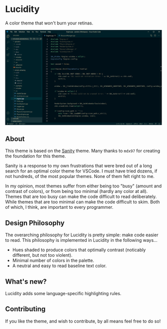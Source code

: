 # Lucidity

A color theme that won't burn your retinas.

![Example](example.png)

## About

This theme is based on the [Sanity](https://github.com/mdx97/Sanity) theme. Many thanks to `mdx97` for creating the foundation for this theme.

Sanity is a response to my own frustrations that were bred out of a long search for an optimal color theme for VSCode. I must have tried dozens, if not hundreds, of the most popular themes. None of them felt right to me.

In my opinion, most themes suffer from either being too "busy" (amount and contrast of colors), or from being too minimal (hardly any color at all). Themes that are too busy can make the code difficult to read deliberately. While themes that are too minimal can make the code difficult to skim. Both of which, I think, are important to every programmer.

## Design Philosophy

The overarching philosophy for Lucidity is pretty simple: make code easier to read. This philosophy is implemented in Lucidity in the following ways...

- Hues shaded to produce colors that optimally contrast (noticably different, but not too violent).
- Minimal number of colors in the palette.
- A neutral and easy to read baseline text color.

## What's new?

Lucidity adds some language-specific highlighting rules.

## Contributing

If you like the theme, and wish to contribute, by all means feel free to do so!
